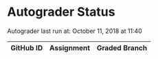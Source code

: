 # Autograder Status
Autograder last run at: October 11, 2018 at 11:40

| GitHub ID | Assignment | Graded Branch |
|-----------|------------|---------------|
